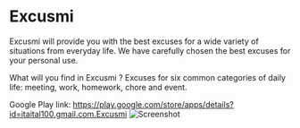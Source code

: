 # Excusmi
Excusmi will provide you with the best excuses for a wide variety of situations from everyday life.
We have carefully chosen the best excuses for your personal use.

What will you find in Excusmi ?
Excuses for six common categories of daily life: meeting, work, homework, chore and event.

Google Play link: https://play.google.com/store/apps/details?id=itaital100.gmail.com.Excusmi
![Screenshot](https://i.imgur.com/wCfbVh8.png)
